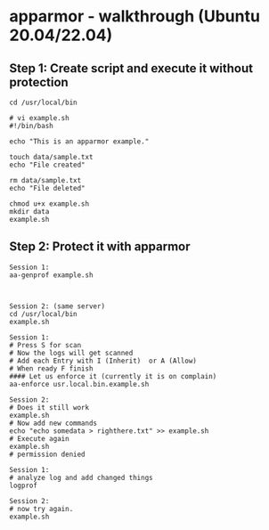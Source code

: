 # apparmor - walkthrough (Ubuntu 20.04/22.04) 

## Step 1: Create script and execute it without protection

```
cd /usr/local/bin
```

```
# vi example.sh
#!/bin/bash

echo "This is an apparmor example."

touch data/sample.txt
echo "File created"

rm data/sample.txt
echo "File deleted"
```

```
chmod u+x example.sh
mkdir data
example.sh
```

## Step 2: Protect it with apparmor 

```
Session 1: 
aa-genprof example.sh 



Session 2: (same server) 
cd /usr/local/bin 
example.sh 

Session 1:
# Press S for scan
# Now the logs will get scanned 
# Add each Entry with I (Inherit)  or A (Allow) 
# When ready F finish 
#### Let us enforce it (currently it is on complain) 
aa-enforce usr.local.bin.example.sh

Session 2:
# Does it still work 
example.sh 
# Now add new commands 
echo "echo somedata > righthere.txt" >> example.sh   
# Execute again 
example.sh 
# permission denied

Session 1:
# analyze log and add changed things
logprof 

Session 2:
# now try again.
example.sh

```

```
